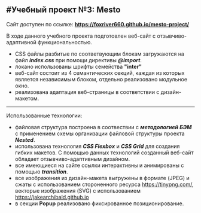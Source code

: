 ## #Учебный проект №3: Mesto

Сайт доступен по ссылке: **https://foxriver660.github.io/mesto-project/**

В ходе данного учебного проекта подготовлен веб-сайт с отзывчиво-адаптивной функциональностью.

- CSS файлы разбитые по соответвующим блокам загружаются на файл **_index.css_** при помощи директивы **_@import_**.
- локано использованы шрифты семейства **"inter"**
- веб-сайт состоит из 4 семантических секций, каждая из которых является независимым блоком, отдельно реализовано модульное окно.
- реализована адаптация веб-страницы в соответствии с дизайн-макетом.

---

Использованные технологии:

- файловая структура построена в соотвествии с **_методологией БЭМ_** с применением схемы организации файловой структуры проекта **_Nested_**.
- использована технология **_CSS Flexboх_** и **_CSS Grid_** для создания гибких макетов. С помощью данных технологий созданный веб-сайт обладает отзывчиво-адаптивным дизайном.
- все имеющиеся на сайте ссылки интерактивны и анимированы с помощью **_transition_**.
- все изображения из дизайн-макета выгружены в формате (JPEG) и сжаты с использованием стороненного ресурса https://tinypng.com/, векторые изображения (SVG) с использованием https://jakearchibald.github.io
- в секции **Popup** реализовано фиксированное позиционирование.
